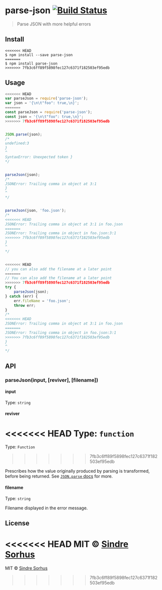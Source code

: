 # parse-json [![Build Status](https://travis-ci.org/sindresorhus/parse-json.svg?branch=master)](https://travis-ci.org/sindresorhus/parse-json)

> Parse JSON with more helpful errors


## Install

```
<<<<<<< HEAD
$ npm install --save parse-json
=======
$ npm install parse-json
>>>>>>> 7fb3c6ff89f5898fec127c6371f182503ef95edb
```


## Usage

```js
<<<<<<< HEAD
var parseJson = require('parse-json');
var json = '{\n\t"foo": true,\n}';
=======
const parseJson = require('parse-json');
const json = '{\n\t"foo": true,\n}';
>>>>>>> 7fb3c6ff89f5898fec127c6371f182503ef95edb


JSON.parse(json);
/*
undefined:3
}
^
SyntaxError: Unexpected token }
*/


parseJson(json);
/*
JSONError: Trailing comma in object at 3:1
}
^
*/


parseJson(json, 'foo.json');
/*
<<<<<<< HEAD
JSONError: Trailing comma in object at 3:1 in foo.json
=======
JSONError: Trailing comma in object in foo.json:3:1
>>>>>>> 7fb3c6ff89f5898fec127c6371f182503ef95edb
}
^
*/


<<<<<<< HEAD
// you can also add the filename at a later point
=======
// You can also add the filename at a later point
>>>>>>> 7fb3c6ff89f5898fec127c6371f182503ef95edb
try {
	parseJson(json);
} catch (err) {
	err.fileName = 'foo.json';
	throw err;
}
/*
<<<<<<< HEAD
JSONError: Trailing comma in object at 3:1 in foo.json
=======
JSONError: Trailing comma in object in foo.json:3:1
>>>>>>> 7fb3c6ff89f5898fec127c6371f182503ef95edb
}
^
*/
```

## API

### parseJson(input, [reviver], [filename])

#### input

Type: `string`

#### reviver

<<<<<<< HEAD
Type: `function`
=======
Type: `Function`
>>>>>>> 7fb3c6ff89f5898fec127c6371f182503ef95edb

Prescribes how the value originally produced by parsing is transformed, before being returned. See [`JSON.parse` docs](https://developer.mozilla.org/en-US/docs/Web/JavaScript/Reference/Global_Objects/JSON/parse#Using_the_reviver_parameter
) for more.

#### filename

Type: `string`

Filename displayed in the error message.


## License

<<<<<<< HEAD
MIT © [Sindre Sorhus](http://sindresorhus.com)
=======
MIT © [Sindre Sorhus](https://sindresorhus.com)
>>>>>>> 7fb3c6ff89f5898fec127c6371f182503ef95edb
